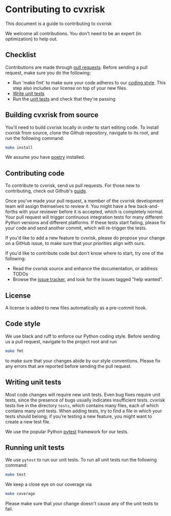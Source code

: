 # Contributing to cvxrisk

This document is a guide to contributing to cvxrisk

We welcome all contributions. You don't need to be an expert (in optimization)
to help out.

## Checklist

Contributions are made through
[pull requests](https://help.github.com/articles/using-pull-requests/).
Before sending a pull request, make sure you do the following:

- Run 'make fmt' to make sure your code adheres to our [coding style](#code-style).
  This step also includes our license on top of your new files.
- [Write unit tests](#writing-unit-tests)
- Run the [unit tests](#running-unit-tests) and check that they're passing

## Building cvxrisk from source

You'll need to build cvxrisk locally in order to start editing code.
To install cvxrisk from source, clone the Github
repository, navigate to its root, and run the following command:

```bash
make install
```

We assume you have [poetry](https://python-poetry.org) installed.

## Contributing code

To contribute to cvxrisk, send us pull requests.
For those new to contributing, check out Github's
[guide](https://help.github.com/articles/using-pull-requests/).

Once you've made your pull request, a member of the cvxrisk
development team will assign themselves to review it. You might have a few
back-and-forths with your reviewer before it is accepted, which is completely normal.
Your pull request will trigger continuous integration tests for many different
Python versions and different platforms. If these tests start failing, please
fix your code and send another commit, which will re-trigger the tests.

If you'd like to add a new feature to cvxrisk, please do propose your
change on a GitHub issue, to make sure that your priorities align with ours.

If you'd like to contribute code but don't know where to start, try one of the
following:

- Read the cvxrisk source and enhance the documentation,
  or address TODOs
- Browse the [issue tracker](https://github.com/cvxgrp/cvxrisk/issues),
  and look for the issues tagged "help wanted".

## License

A license is added to new files automatically as a pre-commit hook.

## Code style

We use black and ruff to enforce our Python coding style.
Before sending us a pull request, navigate to the project root
and run

```bash
make fmt
```

to make sure that your changes abide by our style conventions. Please fix any
errors that are reported before sending the pull request.

## Writing unit tests

Most code changes will require new unit tests. Even bug fixes require unit tests,
since the presence of bugs usually indicates insufficient tests.
cvxrisk tests live in the directory `tests`,
which contains many files, each of which contains many unit tests.
When adding tests, try to find a file in which your tests should belong;
if you're testing a new feature, you might want to create a new test file.

We use the popular Python [pytest](https://docs.pytest.org/en/) framework for our
tests.

## Running unit tests

We use `pytest` to run our unit tests.
To run all unit tests run the following command:

```bash
make test
```

We keep a close eye on our coverage via

```bash
make coverage
```

Please make sure that your change doesn't cause any of the unit tests to fail.
